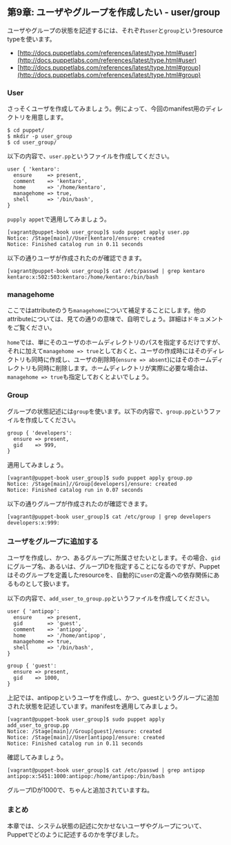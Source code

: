 ## 第9章: ユーザやグループを作成したい - user/group

ユーザやグループの状態を記述するには、それぞれ`user`と`group`というresource typeを使います。

  * [http://docs.puppetlabs.com/references/latest/type.html#user](http://docs.puppetlabs.com/references/latest/type.html#user)
  * [http://docs.puppetlabs.com/references/latest/type.html#group](http://docs.puppetlabs.com/references/latest/type.html#group)

### User

さっそくユーザを作成してみましょう。例によって、今回のmanifest用のディレクトリを用意します。
```
$ cd puppet/
$ mkdir -p user_group
$ cd user_group/
```

以下の内容で、`user.pp`というファイルを作成してください。

```
user { 'kentaro':
  ensure     => present,
  comment    => 'kentaro',
  home       => '/home/kentaro',
  managehome => true,
  shell      => '/bin/bash',
}
```

`pupply appet`で適用してみましょう。

```
[vagrant@puppet-book user_group]$ sudo puppet apply user.pp
Notice: /Stage[main]//User[kentaro]/ensure: created
Notice: Finished catalog run in 0.11 seconds
```

以下の通りユーザが作成されたのが確認できます。

```
[vagrant@puppet-book user_group]$ cat /etc/passwd | grep kentaro
kentaro:x:502:503:kentaro:/home/kentaro:/bin/bash
```

### managehome

ここではattributeのうち`managehome`について補足することにします。他のattributeについては、見ての通りの意味で、自明でしょう。詳細はドキュメントをご覧ください。

`home`では、単にそのユーザのホームディレクトリのパスを指定するだけですが、それに加えて`managehome => true`としておくと、ユーザの作成時にはそのディレクトリも同時に作成し、ユーザの削除時(`ensure => absent`)にはそのホームディレクトリも同時に削除します。ホームディレクトリが実際に必要な場合は、`managehome => true`も指定しておくとよいでしょう。

### Group

グループの状態記述には`group`を使います。以下の内容で、`group.pp`というファイルを作成してください。

```
group { 'developers':
  ensure => present,
  gid    => 999,
}
```

適用してみましょう。

```
[vagrant@puppet-book user_group]$ sudo puppet apply group.pp
Notice: /Stage[main]//Group[developers]/ensure: created
Notice: Finished catalog run in 0.07 seconds
```

以下の通りグループが作成されたのが確認できます。

```
[vagrant@puppet-book user_group]$ cat /etc/group | grep developers
developers:x:999:
```

### ユーザをグループに追加する

ユーザを作成し、かつ、あるグループに所属させたいとします。その場合、`gid`にグループ名、あるいは、グループIDを指定することになるのですが、Puppetはそのグループを定義したresourceを、自動的に`user`の定義への依存関係にあるものとして扱います。

以下の内容で、`add_user_to_group.pp`というファイルを作成してください。

```
user { 'antipop':
  ensure     => present,
  gid        => 'guest',
  comment    => 'antipop',
  home       => '/home/antipop',
  managehome => true,
  shell      => '/bin/bash',
}

group { 'guest':
  ensure => present,
  gid    => 1000,
}
```

上記では、antipopというユーザを作成し、かつ、guestというグループに追加された状態を記述しています。manifestを適用してみましょう。

```
[vagrant@puppet-book user_group]$ sudo puppet apply add_user_to_group.pp
Notice: /Stage[main]//Group[guest]/ensure: created
Notice: /Stage[main]//User[antipop]/ensure: created
Notice: Finished catalog run in 0.11 seconds
```

確認してみましょう。

```
[vagrant@puppet-book user_group]$ cat /etc/passwd | grep antipop
antipop:x:5451:1000:antipop:/home/antipop:/bin/bash
```

グループIDが1000で、ちゃんと追加されていますね。

### まとめ

本章では、システム状態の記述に欠かせないユーザやグループについて、Puppetでどのように記述するのかを学びました。
